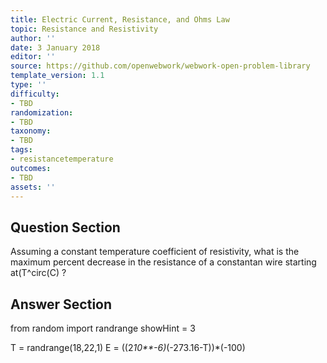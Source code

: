 ```yaml
---
title: Electric Current, Resistance, and Ohms Law
topic: Resistance and Resistivity
author: ''
date: 3 January 2018
editor: ''
source: https://github.com/openwebwork/webwork-open-problem-library
template_version: 1.1
type: ''
difficulty:
- TBD
randomization:
- TBD
taxonomy:
- TBD
tags:
- resistancetemperature
outcomes:
- TBD
assets: ''
---
```


## Question Section 

Assuming a constant temperature coefficient of resistivity, what is the maximum percent decrease in the resistance of a constantan wire starting at(T^circ(C) ?



## Answer Section

from random import randrange
showHint = 3


T = randrange(18,22,1)
E = ((2*10**-6)*(-273.16-T))*(-100)